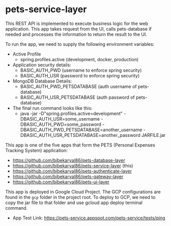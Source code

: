 # pets-service-layer

This REST API is implemented to execute business logic for the web application. 
This app takes request from the UI, calls pets-database if needed and processes the information to return the result to the UI.

To run the app, we need to supply the following environment variables:
* Active Profile
    * spring.profiles.active (development, docker, production)
* Application security details:
    * BASIC_AUTH_PWD (username to enforce spring security)
    * BASIC_AUTH_USR (password to enforce spring security)
* MongoDB Database Details:
    * BASIC_AUTH_PWD_PETSDATABASE (auth username of pets-database)
    * BASIC_AUTH_USR_PETSDATABASE (auth password of pets-database)
* The final run command looks like this:
    * java -jar -D"spring.profiles.active=development" -DBASIC_AUTH_USR=some_username -DBASIC_AUTH_PWD=some_password -DBASIC_AUTH_PWD_PETSDATABASE=another_username -DBASIC_AUTH_USR_PETSDATABASE=another_password  JARFILE.jar

This app is one of the five apps that form the PETS (Personal Expenses Tracking System) application:
* https://github.com/bibekaryal86/pets-database-layer
* https://github.com/bibekaryal86/pets-service-layer (this)
* https://github.com/bibekaryal86/pets-authenticate-layer
* https://github.com/bibekaryal86/pets-gateway-layer
* https://github.com/bibekaryal86/pets-ui-layer

This app is deployed in Google Cloud Project. The GCP configurations are found in the `gcp` folder in the project root.
To deploy to GCP, we need to copy the jar file to that folder and use gcloud app deploy terminal command.
* App Test Link: https://pets-service.appspot.com/pets-service/tests/ping
